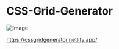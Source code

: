 # CSS-Grid-Generator
![Image](https://github.com/user-attachments/assets/ce7f287c-d295-4a59-b45b-d6a47e760583)

https://cssgridgenerator.netlify.app/
